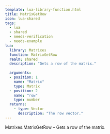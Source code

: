 ```yaml
---
template: lua-library-function.html
title: MatrixGetRow
icon: lua-shared
tags:
  - lua
  - shared
  - needs-verification
  - needs-example
lua:
  library: Matrixes
  function: MatrixGetRow
  realm: shared
  description: "Gets a row of the matrix."
  
  arguments:
  - position: 1
    name: "Matrix"
    type: Matrix
  - position: 2
    name: "row"
    type: number
  returns:
    - type: Vector
      description: "The row vector."
---
```


<div class="lua__search__keywords">
Matrixes.MatrixGetRow &#x2013; Gets a row of the matrix.
</div>
